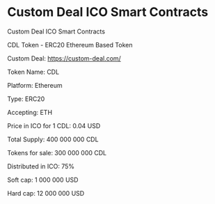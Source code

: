 # Custom Deal ICO Smart Contracts
Custom Deal ICO Smart Contracts 

CDL Token - ERC20 Ethereum Based Token

Custom Deal: https://custom-deal.com/

Token Name: CDL

Platform: Ethereum

Type: ERC20

Accepting: ETH

Price in ICO for 1 CDL: 0.04 USD

Total Supply: 400 000 000 CDL

Tokens for sale: 300 000 000 CDL

Distributed in ICO: 75%

Soft cap: 1 000 000 USD

Hard cap: 12 000 000 USD

